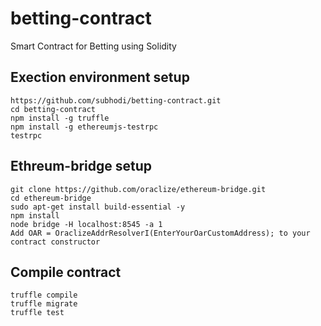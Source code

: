 # betting-contract
Smart Contract for Betting using Solidity

## Exection environment setup
```
https://github.com/subhodi/betting-contract.git
cd betting-contract
npm install -g truffle
npm install -g ethereumjs-testrpc
testrpc
```
## Ethreum-bridge setup
```
git clone https://github.com/oraclize/ethereum-bridge.git
cd ethereum-bridge
sudo apt-get install build-essential -y
npm install
node bridge -H localhost:8545 -a 1
Add OAR = OraclizeAddrResolverI(EnterYourOarCustomAddress); to your contract constructor

```
## Compile contract
```
truffle compile
truffle migrate
truffle test
```
